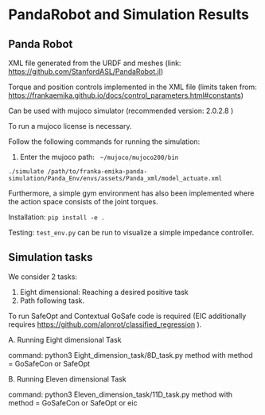 # PandaRobot and Simulation Results

## Panda Robot

XML file generated from the URDF and meshes (link: https://github.com/StanfordASL/PandaRobot.jl)

Torque and position controls implemented in the XML file (limits taken from: https://frankaemika.github.io/docs/control_parameters.html#constants)


Can be used with mujoco simulator (recommended version: 2.0.2.8 )

To run a mujoco license is necessary.

Follow the following commands for running the simulation:

1. Enter the mujoco path: ``` ~/mujoco/mujoco200/bin```
```
./simulate /path/to/franka-emika-panda-simulation/Panda_Env/envs/assets/Panda_xml/model_actuate.xml
```

Furthermore, a simple gym environment has also been implemented where the action space consists of the joint torques.

Installation: ```pip install -e .```

Testing:
``` test_env.py ``` can be run to visualize a simple impedance controller.


## Simulation tasks
We consider 2 tasks:

1. Eight dimensional: Reaching a desired positive task
2. Path following task.

To run SafeOpt and Contextual GoSafe code is required (EIC additionally requires https://github.com/alonrot/classified_regression ).

A. Running Eight dimensional Task

command: python3 Eight_dimension_task/8D_task.py method 
with method = GoSafeCon or SafeOpt


B. Running Eleven dimensional Task

command: python3 Eleven_dimension_task/11D_task.py method 
with method = GoSafeCon or SafeOpt or eic

